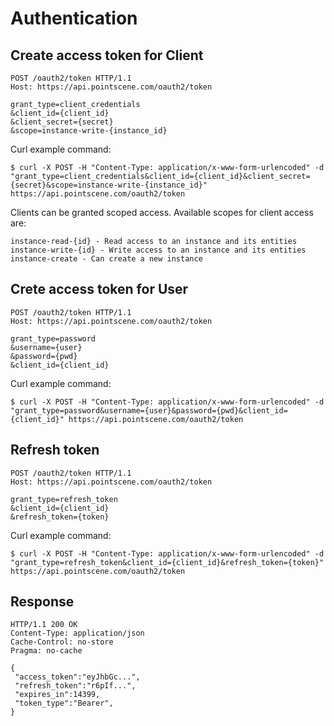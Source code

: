 # Authentication
## Create access token for Client
```
POST /oauth2/token HTTP/1.1
Host: https://api.pointscene.com/oauth2/token
 
grant_type=client_credentials
&client_id={client_id}
&client_secret={secret}
&scope=instance-write-{instance_id}
```

Curl example command:
```
$ curl -X POST -H "Content-Type: application/x-www-form-urlencoded" -d "grant_type=client_credentials&client_id={client_id}&client_secret={secret}&scope=instance-write-{instance_id}" https://api.pointscene.com/oauth2/token
```

Clients can be granted scoped access. Available scopes for client access are:
```
instance-read-{id} - Read access to an instance and its entities
instance-write-{id} - Write access to an instance and its entities
instance-create - Can create a new instance
```

## Crete access token for User
```
POST /oauth2/token HTTP/1.1
Host: https://api.pointscene.com/oauth2/token
 
grant_type=password
&username={user}
&password={pwd}
&client_id={client_id}
```

Curl example command:

``` 
$ curl -X POST -H "Content-Type: application/x-www-form-urlencoded" -d "grant_type=password&username={user}&password={pwd}&client_id={client_id}" https://api.pointscene.com/oauth2/token
```

## Refresh token
```
POST /oauth2/token HTTP/1.1
Host: https://api.pointscene.com/oauth2/token
 
grant_type=refresh_token
&client_id={client_id}
&refresh_token={token}
```

Curl example command:
```
$ curl -X POST -H "Content-Type: application/x-www-form-urlencoded" -d "grant_type=refresh_token&client_id={client_id}&refresh_token={token}" https://api.pointscene.com/oauth2/token
```

## Response

```
HTTP/1.1 200 OK
Content-Type: application/json
Cache-Control: no-store
Pragma: no-cache
 
{
 "access_token":"eyJhbGc...",
 "refresh_token":"r6pIf...",
 "expires_in":14399,
 "token_type":"Bearer",
}
```